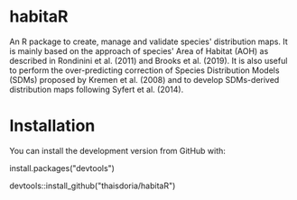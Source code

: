 # habitaR
An R package to create, manage and validate species' distribution maps. It is mainly based on the approach of species' Area of Habitat (AOH) as described in Rondinini et al. (2011) and Brooks et al. (2019). It is also useful to perform the over-predicting correction of Species Distribution Models (SDMs) proposed by Kremen et al. (2008) and to develop SDMs-derived distribution maps following Syfert et al. (2014). 

# Installation
You can install the development version from GitHub with:

  install.packages("devtools")
  
  devtools::install_github("thaisdoria/habitaR")

